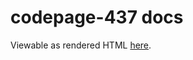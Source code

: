 # codepage-437 docs
Viewable as rendered HTML [here](https://cdn.rawgit.com/nabijaczleweli/codepage-437/doc/codepage_437/index.html).
